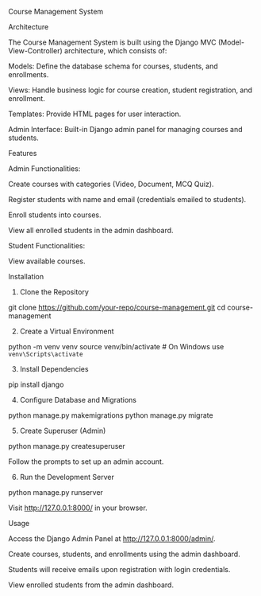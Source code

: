 Course Management System

Architecture

The Course Management System is built using the Django MVC (Model-View-Controller) architecture, which consists of:

Models: Define the database schema for courses, students, and enrollments.

Views: Handle business logic for course creation, student registration, and enrollment.

Templates: Provide HTML pages for user interaction.

Admin Interface: Built-in Django admin panel for managing courses and students.

Features

Admin Functionalities:

Create courses with categories (Video, Document, MCQ Quiz).

Register students with name and email (credentials emailed to students).

Enroll students into courses.

View all enrolled students in the admin dashboard.

Student Functionalities:

View available courses.

Installation

1. Clone the Repository

git clone https://github.com/your-repo/course-management.git
cd course-management

2. Create a Virtual Environment

python -m venv venv
source venv/bin/activate  # On Windows use `venv\Scripts\activate`

3. Install Dependencies

pip install django

4. Configure Database and Migrations

python manage.py makemigrations
python manage.py migrate

5. Create Superuser (Admin)

python manage.py createsuperuser

Follow the prompts to set up an admin account.

6. Run the Development Server

python manage.py runserver

Visit http://127.0.0.1:8000/ in your browser.

Usage

Access the Django Admin Panel at http://127.0.0.1:8000/admin/.

Create courses, students, and enrollments using the admin dashboard.

Students will receive emails upon registration with login credentials.

View enrolled students from the admin dashboard.

